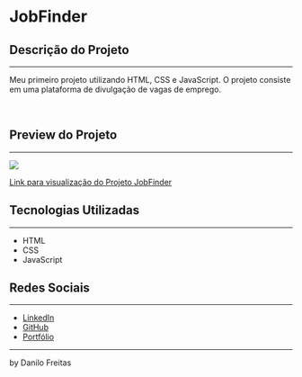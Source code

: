 # JobFinder

## Descrição do Projeto
---
<p>
    Meu primeiro projeto utilizando HTML, CSS e JavaScript. O projeto consiste em uma plataforma de divulgação de vagas de emprego.<br>
</p> <br>


<p>

## Preview do Projeto
---
<img src="./img/readme.gif">
<br>

<a href="https://danilojpfreitas.github.io/JobFinder/" target="_blank"> Link para visualização do Projeto JobFinder</a>

## Tecnologias Utilizadas
---
<ul>
    <li>HTML</li>
    <li>CSS</li>
    <li>JavaScript</li>
</ul>

## Redes Sociais
---
<ul>
    <li><a href="https://linkedin.com/in/danilo-freitas-dev" target="_blank">LinkedIn</a></li>
    <li><a href="https://github.com/danilojpfreitas" target="_blank">GitHub</a></li>
    <li><a href="https://danilojpfreitas.github.io/MinhaPagina/" target="_blank">Portfólio</a></li>
</ul>

---

<scan>by Danilo Freitas</scan>
